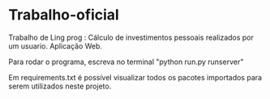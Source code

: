 # Trabalho-oficial
Trabalho de Ling prog : Cálculo de investimentos pessoais realizados por um usuario. Aplicação Web.

Para rodar o programa, escreva no terminal "python run.py runserver"

Em requirements.txt é possível visualizar todos os pacotes importados para serem utilizados neste projeto.
